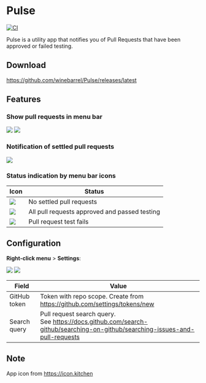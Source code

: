 # Pulse

[![CI](https://github.com/winebarrel/Pulse/actions/workflows/ci.yml/badge.svg)](https://github.com/winebarrel/Pulse/actions/workflows/ci.yml)

Pulse is a utility app that notifies you of Pull Requests that have been approved or failed testing.

## Download

https://github.com/winebarrel/Pulse/releases/latest

## Features

### Show pull requests in menu bar

![](https://github.com/user-attachments/assets/1b7601ec-7820-454b-9165-63cc771e72b2)
![](https://github.com/user-attachments/assets/8af168dd-30fd-4e57-8c75-1fd491bc60ad)

### Notification of settled pull requests

![](https://github.com/user-attachments/assets/db6a9167-c9ef-4874-a1cf-5380f1b02d17)

### Status indication by menu bar icons

| Icon | Status |
| - | - |
| ![](https://github.com/user-attachments/assets/f33caee2-a819-40cd-8378-e50759d19e39) | No settled pull requests |
| ![](https://github.com/user-attachments/assets/e9ea6172-d90f-47cc-a9e4-8041755616a4) | All pull requests approved and passed testing |
| ![](https://github.com/user-attachments/assets/776a93f9-2e75-4a9a-9a35-dbc8131c7382) | Pull request test fails |


## Configuration

**Right-click menu** > **Settings**:

![](https://github.com/user-attachments/assets/5f72bf13-71d7-481d-a657-35617ec13c2c)
![](https://github.com/user-attachments/assets/5ce2b724-32cd-40eb-91bb-ae4f72e0ce1f)

| Field | Value |
| - | - |
| GitHub token | Token with repo scope. Create from https://github.com/settings/tokens/new |
| Search query| Pull request search query.<br>See https://docs.github.com/search-github/searching-on-github/searching-issues-and-pull-requests |

## Note

App icon from https://icon.kitchen


